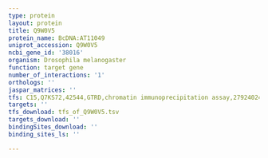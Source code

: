```yaml
---
type: protein
layout: protein
title: Q9W0V5
protein_name: BcDNA:AT11049
uniprot_accession: Q9W0V5
ncbi_gene_id: '38016'
organism: Drosophila melanogaster
function: target gene
number_of_interactions: '1'
orthologs: ''
jaspar_matrices: ''
tfs: C15,Q7KS72,42544,GTRD,chromatin immunoprecipitation assay,27924024%5Buid%5D,No
targets: ''
tfs_download: tfs_of_Q9W0V5.tsv
targets_download: ''
bindingSites_download: ''
binding_sites_ls: ''

---
```

